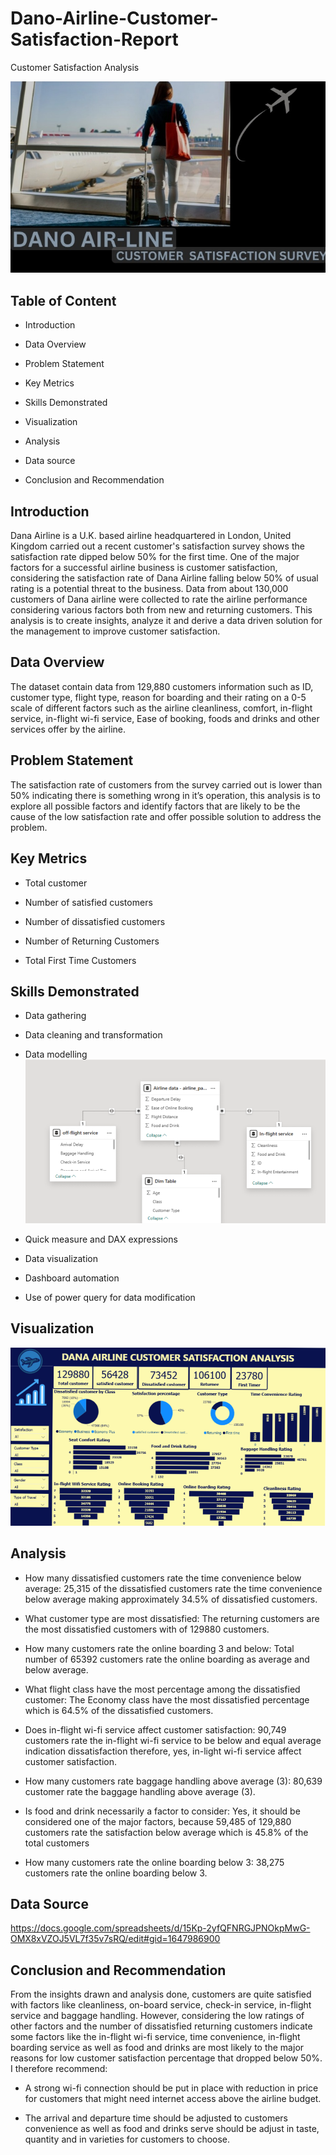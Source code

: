 # Dano-Airline-Customer-Satisfaction-Report

Customer Satisfaction Analysis 

![](IMG_20250701_102959.jpg)

## Table of Content 

- Introduction

- Data Overview

- Problem Statement

- Key Metrics 

- Skills Demonstrated

- Visualization

- Analysis

- Data source

- Conclusion and Recommendation
  
## Introduction

Dana Airline is a U.K. based airline headquartered in London, United Kingdom carried out a recent customer's satisfaction survey shows the satisfaction rate dipped below 50% for the first time. One of the major factors for a successful airline business is customer satisfaction, considering the satisfaction rate of Dana Airline falling below 50% of usual rating is a potential threat to the business.
Data from about 130,000 customers of Dana airline were collected to rate the airline performance considering various factors both from new and returning customers. This analysis is to create insights, analyze it and derive a data driven solution for the management to improve customer satisfaction.

## Data Overview
The dataset contain data from 129,880 customers information such as ID, customer type, flight type, reason for boarding and their rating on a 0-5 scale of different factors such as the airline cleanliness, comfort, in-flight service, in-flight wi-fi service, Ease of booking, foods and drinks and other services offer by the airline.

## Problem Statement
The satisfaction rate of customers from the survey carried out is lower than 50% indicating there is something wrong in it’s operation, this analysis is to explore all possible factors and identify factors that are likely to be the cause of the low satisfaction rate and offer possible solution to address the problem.

## Key Metrics

- Total customer

- Number of satisfied customers

- Number of dissatisfied customers

- Number of Returning Customers

- Total First Time Customers

## Skills Demonstrated

- Data gathering

- Data cleaning and transformation

- Data modelling
![](IMG_20250630_144749.png)

- Quick measure and DAX expressions

- Data visualization

- Dashboard automation

- Use of power query for data modification

## Visualization

![](IMG_20250630_110253.png)

## Analysis

- How many dissatisfied customers rate the time convenience below average:
25,315 of the dissatisfied customers rate the time convenience below average making approximately 34.5% of dissatisfied customers.

- What customer type are most dissatisfied:
The returning customers are the most dissatisfied customers with of 129880 customers.

- How many customers rate the online boarding 3 and below: 
Total number of 65392 customers rate the online boarding as average and below average.

- What flight class have the most percentage among the dissatisfied customer: The Economy class have the most dissatisfied percentage which is 64.5% of the dissatisfied customers.

- Does in-flight wi-fi service affect customer satisfaction: 90,749 customers rate the in-flight wi-fi service to be below and equal average indication dissatisfaction therefore, yes, in-light wi-fi service affect customer satisfaction.

- How many customers rate baggage handling above average (3):
80,639 customer rate the baggage handling above average (3).

- Is food and drink necessarily a factor to consider:
Yes, it should be considered one of the major factors, because 59,485 of 129,880 customers rate the satisfaction below average which is 45.8% of the total customers

- How many customers rate the online boarding below 3:
38,275 customers rate the online boarding below 3.

## Data Source
  https://docs.google.com/spreadsheets/d/15Kp-2yfQFNRGJPNOkpMwG-OMX8xVZOJ5VL7f35v7sRQ/edit#gid=1647986900

## Conclusion and Recommendation

From the insights drawn and analysis done, customers are quite satisfied with factors like cleanliness, on-board service, check-in service, in-flight service and baggage handling. However, considering the low ratings of other factors and the number of dissatisfied returning customers indicate some factors like the in-flight wi-fi service, time convenience, in-flight boarding service as well as food and drinks are most likely to the major reasons for low customer satisfaction percentage that dropped below 50%.
I therefore recommend:

- A strong wi-fi connection should be put in place with reduction in price for customers that might need internet access above the airline budget.

- The arrival and departure time should be adjusted to customers convenience as well as food and drinks serve should be adjust in taste, quantity and in varieties for customers to choose.
